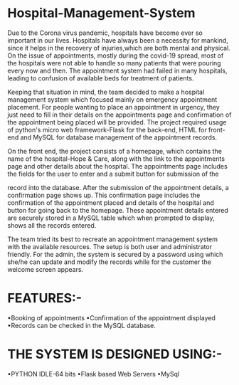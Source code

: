 # Hospital-Management-System
Due to the Corona virus pandemic, hospitals have become ever so important in our lives. Hospitals have always been a necessity for mankind, since it helps in the recovery of injuries,which are both mental and physical. On the issue of appointments, mostly during the covid-19 spread, most of the hospitals were not able to handle so many patients that were pouring every now and then. The appointment system had failed in many hospitals, leading to confusion of available beds for treatment of patients.

Keeping that situation in mind, the team decided to make a hospital management system which focused mainly on emergency appointment placement. For people wanting to place an appointment in urgency, they just need to fill in their details on the appointments page and confirmation of the appointment being placed will be provided. The project required usage of python's micro web framework-Flask for the back-end, HTML for front-end and MySQL for database management of the appointment records.

On the front end, the project consists of a homepage, which contains the name of the hospital-Hope & Care, along with the link to the appointments page and other details about the hospital. The appointments page includes the fields for the user to enter and a submit button for submission of the

record into the database. After the submission of the appointment details, a confirmation page shows up. This confirmation page includes the confirmation of the appointment placed and details of the hospital and button for going back to the homepage. These appointment details entered are securely stored in a MySQL table which when prompted to display, shows all the records entered.

The team tried its best to recreate an appointment management system with the available resources.
The setup is both user and administrator friendly. For the admin, the system is secured by a password using which she/he can update and modify the records while for the customer the welcome screen appears.

# FEATURES:-
•Booking of appointments
•Confirmation of the appointment displayed
•Records can be checked in the MySQL database.

# THE SYSTEM IS DESIGNED USING:-
•PYTHON IDLE-64 bits
•Flask based Web Servers
•MySql
